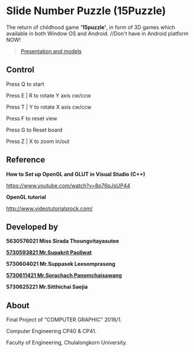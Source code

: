 # Slide Number Puzzle (15Puzzle)
The return of childhood game **'15puzzle'**, in form of 3D games which available in both Window OS and Android. 
//Don't have in Android platform NOW!

> [Presentation and models](/15Puzzle/material/)

## Control

Press Q to start

Press E | R to rotate Y axis cw/ccw

Press T | Y to rotate X axis cw/ccw

Press F to reset view

Press G to Reset board

Press Z | X to zoom in/out

## Reference

**How to Set up OpenGL and GLUT in Visual Studio (C++)**

https://www.youtube.com/watch?v=8p76pJsUP44

**OpenGL tutorial**

http://www.videotutorialsrock.com/

## Developed by

**5630576021  Miss Sirada Thoungvitayasutee**

[**5730593821 Mr.Supakrit Paoliwat**](https://github.com/stepboom)

**5730604021 Mr.Suppasek Leesomprasong** 

[**5730611421 Mr.Sorachach Panomchaisawang**](https://github.com/5730611421-SP)

**5730625221 Mr.Sitthichai Saejia**

## About

Final Project of "COMPUTER GRAPHIC" 2016/1.

Computer Engineering CP40 & CP41.

Faculty of Engineering, Chulalongkorn University.
